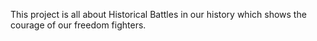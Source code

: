 This project is all about Historical Battles in our history which shows the courage of our freedom fighters.
